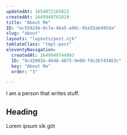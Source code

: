 ```yaml
---
updatedAt: 1654872165023
createdAt: 1649949701919
title: "About Me"
ID: "ec55924b-0c7a-46a5-a96c-91e55ab495da"
slug: "about"
layouts: "layouts/post.njk"
temlateClass: "tmpl-post"
eleventyNavigation:
  createdAt: 1649949744993
  ID: "9cd2001b-46d8-4875-9e00-fdc2b743463c"
  key: "About Me"
  order: "3"

---
```

I am a person that writes stuff.

## Heading

Lorem ipsum sik göt